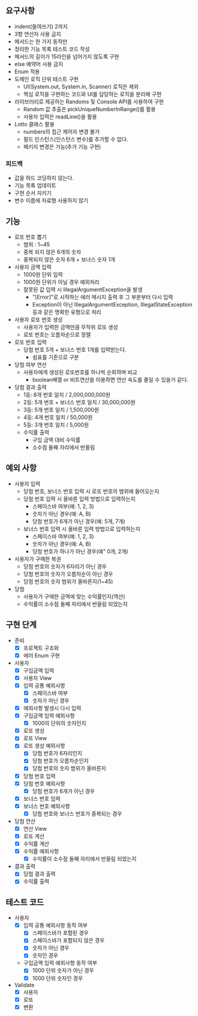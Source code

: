 ## 요구사항
- indent(들여쓰기) 2까지
- 3항 연산자 사용 금지
- 메서드는 한 가지 동작만
- 정리한 기능 목록 테스트 코드 작성
- 메서드의 길이가 15라인을 넘어가지 않도록 구현
- else 예약어 사용 금지
- Enum 적용
- 도메인 로직 단위 테스트 구현
  - UI(System.out, System.in, Scanner) 로직은 제외
  - 핵심 로직을 구현하는 코드와 UI를 담당하는 로직을 분리해 구현
- 라이브러리로 제공하는 Randoms 및 Console API를 사용하여 구현
  - Random 값 추출은 pickUniqueNumberInRange()를 활용
  - 사용자 입력은 readLine()을 활용
- Lotto 클래스 활용
  - numbers의 접근 제어자 변경 불가
  - 필드 인스턴스(인스턴스 변수)를 추가할 수 없다.
  - 패키지 변경은 가능(추가 기능 구현)
### 피드백
- 값을 하드 코딩하지 않는다.
- 기능 목록 업데이트
- 구현 순서 지키기
- 변수 이름에 자료형 사용하지 않기
## 기능
- 로또 번호 뽑기
  - 범위 : 1~45
  - 중복 되지 않은 6개의 숫자
  - 중복되지 않은 숫자 6개 + 보너스 숫자 1개
- 사용자 금액 입력
  - 1000원 단위 입력
  - 1000원 단위가 아닐 경우 예외처리
  - 잘못된 값 입력 시 IllegalArgumentException을 발생
    - "[Error]"로 시작하는 에러 메시지 출력 후 그 부분부터 다시 입력
    - Exception이 아닌 IllegalArgumentException, IllegalStateException 등과 같은 명확한 유형으로 처리
- 사용자 로또 번호 생성
  - 사용자가 입력한 금액만큼 무작위 로또 생성
  - 로또 번호는 오름차순으로 정렬
- 로또 번호 입력
  - 당첨 번호 5개 + 보너스 번호 1개를 입력받는다.
      - 쉼표를 기준으로 구분
- 당첨 여부 연산
  - 사용자에게 생성된 로또번호를 하나씩 순회하며 비교
    - boolean배열 or 비트연산을 이용하면 연산 속도를 줄일 수 있을거 같다.
- 당첨 결과 출력
    - 1등: 6개 번호 일치 / 2,000,000,000원
    - 2등: 5개 번호 + 보너스 번호 일치 / 30,000,000원
    - 3등: 5개 번호 일치 / 1,500,000원
    - 4등: 4개 번호 일치 / 50,000원
    - 5등: 3개 번호 일치 / 5,000원
    - 수익률 출력
      - 구입 금액 대비 수익률
      - 소수점 둘째 자리에서 반올림
## 예외 사항
- 사용자 입력
  - 당첨 번호, 보너스 번호 입력 시 로또 번호의 범위에 들어오는지
  - 당첨 번호 입력 시 올바른 입력 방법으로 입력하는지
    - 스페이스바 여부(예:  1, 2, 3)
    - 숫자가 아닌 경우(예: A, B)
    - 당첨 번호가 6개가 아닌 경우(예: 5개, 7개)
  - 보너스 번호 입력 시 올바른 입력 방법으로 입력하는지
    - 스페이스바 여부(예:  1, 2, 3)
    - 숫자가 아닌 경우(예: A, B)
    - 당첨 번호가 하나가 아닌 경우(예" 0개, 2개)
- 사용자가 구매한 복권
  - 당첨 번호의 숫자가 6자리가 아닌 경우
  - 당첨 번호의 숫자가 오름차순이 아닌 경우
  - 당첨 번호의 숫자 범위가 올바른지(1~45)
- 당첨
  - 사용자가 구매한 금액에 맞는 수익률인지(역산)
  - 수익률이 소수점 둘째 자리에서 반올림 되었는지
## 구현 단계
- 준비
  - [x] 프로젝트 구조화
  - [x] 에러 Enum 구현
- 사용자
  - [x] 구입금액 입력
  - [x] 사용자 View
  - [x] 입력 공통 예외사항
    - [x] 스페이스바 여부
    - [x] 숫자가 아닌 경우
  - [x] 예외사항 발생시 다시 입력
  - [x] 구입금액 입력 예외사항
    - [x] 1000의 단위의 숫자인지
  - [x] 로또 생성
  - [x] 로또 View
  - [x] 로또 생성 예외사항
    - [x] 당첨 번호가 6자리인지
    - [x] 당첨 번호가 오름차순인지
    - [x] 당첨 번호의 숫자 범위가 올바른지
  - [x] 당첨 번호 입력
  - [x] 당첨 번호 예외사항
    - [x] 당첨 번호가 6개가 아닌 경우
  - [x] 보너스 번호 입력
  - [x] 보너스 번호 예외사항
    - [x] 당첨 번호와 보너스 번호가 중복되는 경우
- 당첨 연산
  - [x] 연산 View
  - [x] 로또 계산
  - [x] 수익률 계산
  - [x] 수익률 예외사항
    - [x] 수익률이 소수점 둘째 자리에서 반올림 되었는지
- 결과 출력
  - [x] 당첨 결과 출력
  - [x] 수익률 출력
## 테스트 코드
- 사용자
  - [x] 입력 공통 예외사항 동작 여부
    - [x] 스페이스바가 포함된 경우
    - [x] 스페이스바가 포함되지 않은 경우
    - [x] 숫자가 아닌 경우
    - [x] 숫자인 경우
  - 구입금액 입력 예외사항 동작 여부
    - [x] 1000 단위 숫자가 아닌 경우
    - [x] 1000 단위 숫자인 경우
- Validate
  - [x] 사용자
  - [x] 로또
  - [x] 변환
